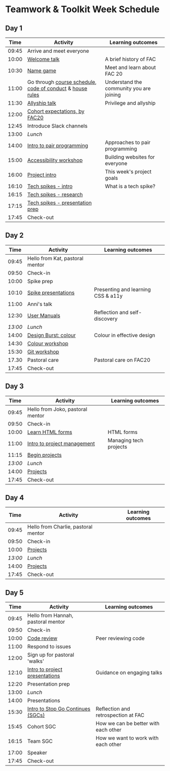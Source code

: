 # Teamwork & Toolkit Week Schedule

## Day 1

| Time  | Activity                                                  | Learning outcomes              |
| ----- | --------------------------------------------------------- | ------------------------------ |
| 09:45 | Arrive and meet everyone                                  |                                |
| 10:00 | [Welcome talk][welcome-talk-30]                           | A brief history of FAC         |
| 10:30 | [Name game][name-game-30]                                 | Meet and learn about FAC 20    |
| 11:00 | Go through [course schedule][course-schedule-10], [code of conduct][coc-10] & [house rules][house-rules-10] | Understand the community you are joining | 
| 11:30 | [Allyship talk][ally-talk-30]                             | Privilege and allyship         |
| 12:00 | [Cohort expectations, by FAC20][student-expectations-45]  |                                |
| 12:45 | Introduce Slack channels                                  |                                |
| 13:00 | _Lunch_                                                   |                                |
| 14:00 | [Intro to pair programming][intro-pairing-60]             | Approaches to pair programming |
| 15:00 | [Accessibility workshop][a11y-workshop-60]                | Building websites for everyone |
| 16:00 | [Project intro][project-intro-10]                         | This week's project goals      |
| 16:10 | [Tech spikes - intro][spikes-intro-5]                    | What is a tech spike?          |
| 16:15 | [Tech spikes - research][tech-spikes-60]                  |                                |
| 17:15 | [Tech spikes - presentation prep][spikes-presentations-30]|                                |
| 17:45 | Check-out                                                 |                                | 

[welcome-talk-30]: http://facresources.com/slides/students-day-1-talk#/
[name-game-30]: https://github.com/foundersandcoders/master-reference/blob/master/coursebook/week-1/resources/name-game.md
[course-schedule-10]: https://founders-and-coders.gitbook.io/coursebook/
[coc-10]: https://founders-and-coders.gitbook.io/coursebook/student-handbook/code-of-conduct
[house-rules-10]: https://founders-and-coders.gitbook.io/coursebook/student-handbook/course-rules
[ally-talk-30]: https://hackmd.io/@fac/HyJimsFc8
[student-expectations-45]: https://github.com/foundersandcoders/master-reference/blob/master/coursebook/week-1/cohort-code-of-conduct.md
[intro-pairing-60]: https://founders-and-coders.gitbook.io/coursebook/student-handbook/pair-programming
[a11y-workshop-60]: https://github.com/foundersandcoders/web-accessibility/blob/master/putting-yourself-in-someone-elses-shoes.md
[project-intro-10]: https://founders-and-coders.gitbook.io/coursebook/curriculum/teamwork-and-toolkit/project
[spikes-intro-5]: https://founders-and-coders.gitbook.io/coursebook/student-handbook/spikes
[tech-spikes-60]: https://founders-and-coders.gitbook.io/coursebook/curriculum/teamwork-and-toolkit/spikes
[spikes-presentations-30]: https://founders-and-coders.gitbook.io/coursebook/student-handbook/spikes#what-makes-a-good-research-presentation

## Day 2

| Time    | Activity                             | Learning outcomes                  |
| ------- | ------------------------------------ | ---------------------------------- |
| 09:45   | Hello from Kat, pastoral mentor      |                                    |
| 09:50   | Check-in                             |                                    |
| 10:00   | Spike prep                           |                                    |
| 10:10   | [Spike presentations][spike-pres-50] | Presenting and learning CSS & a11y |
| 11:00   | Anni's talk                          |                                    | 
| 12:30   | [User Manuals][user-manuals-30]      | Reflection and self-discovery      |
| _13:00_ | _Lunch_                              |                                    |
| 14:00   | [Design Burst: colour][db-colour-30] | Colour in effective design         |
| 14:30   | [Colour workshop][db-colour-ws-60]   |                                    |
| 15:30   | [Git workshop][git-ws-120]           |                                    |
| 17.30   | Pastoral care                        | Pastoral care on FAC20             |
| 17:45   | Check-out                            |                                    | 

[spikes-presentations-30]: https://founders-and-coders.gitbook.io/coursebook/student-handbook/spikes#what-makes-a-good-research-presentation
[spike-pres-50]: https://founders-and-coders.gitbook.io/coursebook/student-handbook/spikes#what-makes-a-good-research-presentation
[user-manuals-30]: https://github.com/fac20/user-manuals
[db-colour-30]: http://facresources.com/slides/design-burst-week1.html
[db-colour-ws-60]: https://github.com/bobbysebolao/learn-css-variables
[git-ws-120]: https://github.com/foundersandcoders/git-workflow-workshop-for-two

## Day 3

| Time    | Activity                                     | Learning outcomes          |
| ------- | -------------------------------------------- | -------------------------- |
| 09:45   | Hello from Joko, pastoral mentor             |                            |
| 09:50   | Check-in                                     |                            |
| 10:00   | [Learn HTML forms][learn-forms-60]           | HTML forms                 |
| 11:00   | [Intro to project management][pm-slides-15]  | Managing tech projects     |
| 11:15   | [Begin projects][projects]                   |                            |
| _13:00_ | _Lunch_                                      |                            |
| 14:00   | [Projects][projects]                         |                            |
| 17:45   | Check-out                                    |                            |

[learn-forms-60]: https://github.com/oliverjam/learn-html-forms/
[pm-slides-15]: https://hackmd.io/@fac/S1wGfV2M8#/
[projects]: https://founders-and-coders.gitbook.io/coursebook/curriculum/teamwork-and-toolkit/project

## Day 4

| Time    | Activity                            | Learning outcomes |
| ------- | ----------------------------------- | ----------------- |
| 09:45   | Hello from Charlie, pastoral mentor |                   |
| 09:50   | Check-in                            |                   |
| 10:00   | [Projects][project-info]            |                   |
| _13:00_ | _Lunch_                             |                   |
| 14:00   | [Projects][project-info]            |                   |
| 17:45   | Check-out                           |                   |

[project-info]: https://founders-and-coders.gitbook.io/coursebook/curriculum/teamwork-and-toolkit/project

## Day 5

| Time  | Activity                                                | Learning outcomes                    |
| ----- | ------------------------------------------------------- | ------------------------------------ |
| 09:45 | Hello from Hannah, pastoral mentor                      |                                      |
| 09:50 | Check-in                                                |                                      |
| 10:00 | [Code review][intro-code-review-60]                     | Peer reviewing code                  |
| 11:00 | Respond to issues                                       |                                      |
| 12:00 | Sign up for pastoral 'walks'                            |                                      |
| 12:10 | [Intro to project presentations][intro-project-pres-10] | Guidance on engaging talks           |
| 12:20 | Presentation prep                                       |                                      |
| 13:00 | _Lunch_                                                 |                                      |
| 14:00 | Presentations                                           |                                      |
| 15:30 | [Intro to Stop Go Continues (SGCs)][intro-retros-15]    | Reflection and retrospection at FAC  |
| 15:45 | Cohort SGC                                              | How we can be better with each other |
| 16:15 | Team SGC                                                | How we want to work with each other  |
| 17:00 | Speaker                                                 |                                      |
| 17:45 | Check-out                                               |                                      |

[intro-code-review-60]: https://founders-and-coders.gitbook.io/coursebook/student-handbook/code-review
[intro-project-pres-10]: https://founders-and-coders.gitbook.io/coursebook/student-handbook/projects#project-presentation
[intro-retros-15]: https://founders-and-coders.gitbook.io/coursebook/student-handbook/retrospectives
